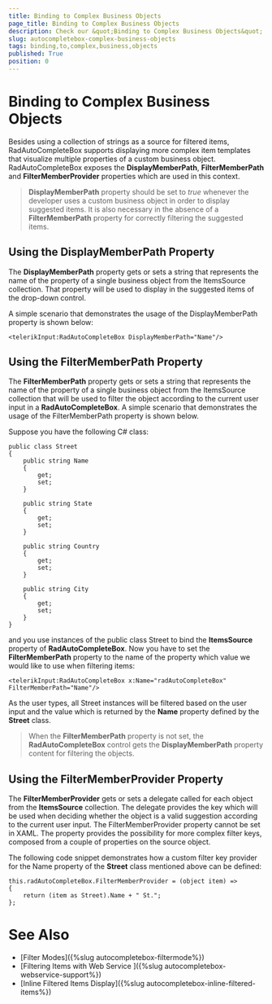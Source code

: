 ```yaml
---
title: Binding to Complex Business Objects
page_title: Binding to Complex Business Objects
description: Check our &quot;Binding to Complex Business Objects&quot; documentation article for RadAutoCompleteBox for UWP control.
slug: autocompletebox-complex-business-objects
tags: binding,to,complex,business,objects
published: True
position: 0
---
```


# Binding to Complex Business Objects

Besides using a collection of strings as a source for filtered items, RadAutoCompleteBox supports displaying more complex item templates that visualize multiple properties of a custom business object. RadAutoCompleteBox exposes the **DisplayMemberPath**, **FilterMemberPath** and **FilterMemberProvider** properties which are used in this context.
      

> **DisplayMemberPath** property should be set to *true* whenever the developer uses a custom business object in order to display suggested items. It is also necessary in the absence of a **FilterMemberPath** property for correctly filtering the suggested items.

## Using the DisplayMemberPath Property

The **DisplayMemberPath** property gets or sets a string that represents the name of the property of a single business object from the ItemsSource collection. That property will be used to display in the suggested items of the drop-down control.
        
A simple scenario that demonstrates the usage of the DisplayMemberPath property is shown below:

	<telerikInput:RadAutoCompleteBox DisplayMemberPath="Name"/>

## Using the FilterMemberPath Property

The **FilterMemberPath** property gets or sets a string that represents the name of the property of a single business object from the ItemsSource collection that will be used to filter the object according to the current user input in a **RadAutoCompleteBox**. A simple scenario that demonstrates the usage of the FilterMemberPath property is shown below.

Suppose you have the following C# class:

	public class Street
	{
	    public string Name
	    {
	        get;
	        set;
	    }
	
	    public string State
	    {
	        get;
	        set;
	    }
	
	    public string Country
	    {
	        get;
	        set;
	    }
	
	    public string City
	    {
	        get;
	        set;
	    }
	}

and you use instances of the public class Street to bind the **ItemsSource** property of **RadAutoCompleteBox**. Now you have to set the **FilterMemberPath** property to the name of the property which value we would like to use when filtering items:

	<telerikInput:RadAutoCompleteBox x:Name="radAutoCompleteBox" FilterMemberPath="Name"/>

As the user types, all Street instances will be filtered based on the user input and the value which is returned by the **Name** property defined by the **Street** class.

> When the **FilterMemberPath** property is not set, the **RadAutoCompleteBox** control gets the **DisplayMemberPath** property content for filtering the objects.

## Using the FilterMemberProvider Property

The **FilterMemberProvider** gets or sets a delegate called for each object from the **ItemsSource** collection. The delegate provides the key which will be used when deciding whether the object is a valid suggestion according to the current user input. The FilterMemberProvider property cannot be set in XAML. The property provides the possibility for more complex filter keys, composed from a couple of properties on the source object.

The following code snippet demonstrates how a custom filter key provider for the Name property of the **Street** class mentioned above can be defined:

	this.radAutoCompleteBox.FilterMemberProvider = (object item) =>
	{
	    return (item as Street).Name + " St.";
	};

# See Also

 * [Filter Modes]({%slug autocompletebox-filtermode%})
 * [Filtering Items with Web Service ]({%slug autocompletebox-webservice-support%})
 * [Inline Filtered Items Display]({%slug autocompletebox-inline-filtered-items%})
